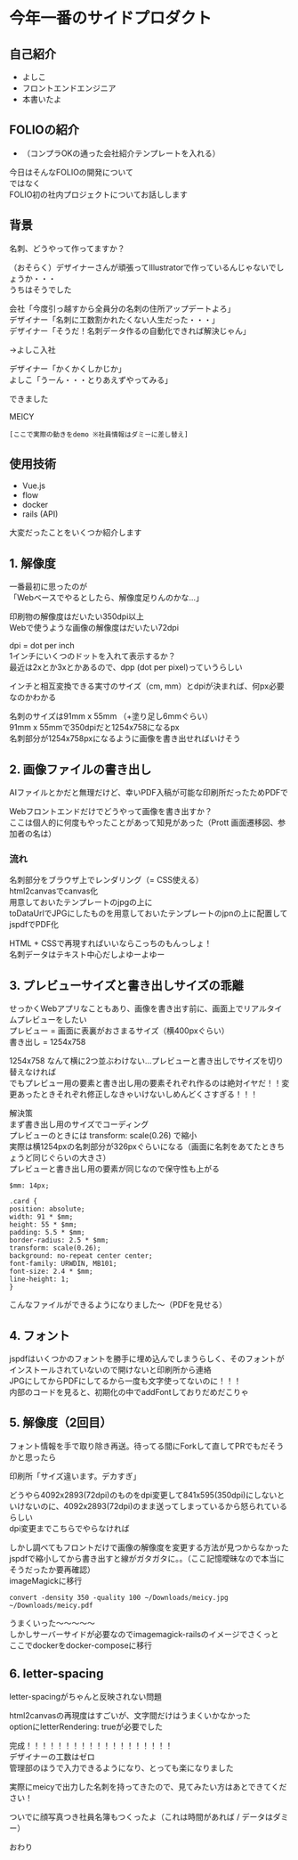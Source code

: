 # 今年一番のサイドプロダクト  
  
## 自己紹介  
  
- よしこ  
- フロントエンドエンジニア  
- 本書いたよ  
  
## FOLIOの紹介  
  
- （コンプラOKの通った会社紹介テンプレートを入れる）  
  
今日はそんなFOLIOの開発について  
ではなく  
FOLIO初の社内プロジェクトについてお話しします  
  
## 背景  
  
名刺、どうやって作ってますか？  
  
（おそらく）デザイナーさんが頑張ってIllustratorで作っているんじゃないでしょうか・・・  
うちはそうでした  
  
会社「今度引っ越すから全員分の名刺の住所アップデートよろ」  
デザイナー「名刺に工数割かれたくない人生だった・・・」  
デザイナー「そうだ！名刺データ作るの自動化できれば解決じゃん」  
  
→よしこ入社  
  
デザイナー「かくかくしかじか」  
よしこ「うーん・・・とりあえずやってみる」  
  
できました  
  
MEICY  
  
`[ここで実際の動きをdemo ※社員情報はダミーに差し替え]`  
  
## 使用技術  
  
- Vue.js  
- flow  
- docker  
- rails (API)  
  
大変だったことをいくつか紹介します  
  
## 1. 解像度  
  
一番最初に思ったのが  
「Webベースでやるとしたら、解像度足りんのかな…」  
  
印刷物の解像度はだいたい350dpi以上  
Webで使うような画像の解像度はだいたい72dpi  
  
dpi = dot per inch  
1インチにいくつのドットを入れて表示するか？  
最近は2xとか3xとかあるので、dpp (dot per pixel)っていうらしい  
  
インチと相互変換できる実寸のサイズ（cm, mm）とdpiが決まれば、何px必要なのかわかる  
  
名刺のサイズは91mm x 55mm （+塗り足し6mmぐらい）  
91mm x 55mmで350dpiだと1254x758になるpx  
名刺部分が1254x758pxになるように画像を書き出せればいけそう  
  
## 2. 画像ファイルの書き出し  
  
AIファイルとかだと無理だけど、幸いPDF入稿が可能な印刷所だったためPDFで  
  
Webフロントエンドだけでどうやって画像を書き出すか？  
ここは個人的に何度もやったことがあって知見があった（Prott 画面遷移図、参加者の名は）  
  
### 流れ  
  
名刺部分をブラウザ上でレンダリング（= CSS使える）  
html2canvasでcanvas化  
用意しておいたテンプレートのjpgの上に  
toDataUrlでJPGにしたものを用意しておいたテンプレートのjpnの上に配置してjspdfでPDF化  
  
HTML + CSSで再現すればいいならこっちのもんっしょ！  
名刺データはテキスト中心だしよゆーよゆー  
  
## 3. プレビューサイズと書き出しサイズの乖離  
  
せっかくWebアプリなこともあり、画像を書き出す前に、画面上でリアルタイムプレビューをしたい  
プレビュー = 画面に表裏がおさまるサイズ（横400pxぐらい）  
書き出し = 1254x758  
  
1254x758 なんて横に2つ並ぶわけない…プレビューと書き出しでサイズを切り替えなければ  
でもプレビュー用の要素と書き出し用の要素それぞれ作るのは絶対イヤだ！！変更あったときそれぞれ修正しなきゃいけないしめんどくさすぎる！！！  
  
解決策  
まず書き出し用のサイズでコーディング  
プレビューのときには transform: scale(0.26) で縮小  
実際は横1254pxの名刺部分が326pxぐらいになる（画面に名刺をあてたときちょうど同じぐらいの大きさ）  
プレビューと書き出し用の要素が同じなので保守性も上がる  
  
```  
$mm: 14px;  
  
.card {  
position: absolute;  
width: 91 * $mm;  
height: 55 * $mm;  
padding: 5.5 * $mm;  
border-radius: 2.5 * $mm;  
transform: scale(0.26);  
background: no-repeat center center;  
font-family: URWDIN, MB101;  
font-size: 2.4 * $mm;  
line-height: 1;  
}  
```  
  
こんなファイルができるようになりました〜（PDFを見せる）  
  
## 4. フォント  
  
jspdfはいくつかのフォントを勝手に埋め込んでしまうらしく、そのフォントがインストールされていないので開けないと印刷所から連絡  
JPGにしてからPDFにしてるから一度も文字使ってないのに！！！  
内部のコードを見ると、初期化の中でaddFontしておりだめだこりゃ  
  
## 5. 解像度（2回目）  
  
フォント情報を手で取り除き再送。待ってる間にForkして直してPRでもだそうかと思ったら  
  
印刷所「サイズ違います。デカすぎ」  
  
どうやら4092x2893(72dpi)のものをdpi変更して841x595(350dpi)にしないといけないのに、4092x2893(72dpi)のまま送ってしまっているから怒られているらしい  
dpi変更までこちらでやらなければ  
  
しかし調べてもフロントだけで画像の解像度を変更する方法が見つからなかった  
jspdfで縮小してから書き出すと線がガタガタに。。（ここ記憶曖昧なので本当にそうだったか要再確認）  
imageMagickに移行  
  
`convert -density 350 -quality 100 ~/Downloads/meicy.jpg ~/Downloads/meicy.pdf`  
  
うまくいった〜〜〜〜〜  
しかしサーバーサイドが必要なのでimagemagick-railsのイメージでさくっと  
ここでdockerをdocker-composeに移行  
  
## 6. letter-spacing  
  
letter-spacingがちゃんと反映されない問題  
  
html2canvasの再現度はすごいが、文字間だけはうまくいかなかった  
optionにletterRendering: trueが必要でした  
  
  
完成！！！！！！！！！！！！！！！！！！！  
デザイナーの工数はゼロ  
管理部のほうで入力できるようになり、とっても楽になりました  
  
実際にmeicyで出力した名刺を持ってきたので、見てみたい方はあとできてください！  
  
ついでに顔写真つき社員名簿もつくったよ（これは時間があれば / データはダミー）  
  
おわり